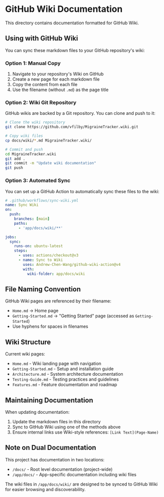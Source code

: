 # GitHub Wiki Documentation

This directory contains documentation formatted for GitHub Wiki.

## Using with GitHub Wiki

You can sync these markdown files to your GitHub repository's wiki:

### Option 1: Manual Copy

1. Navigate to your repository's Wiki on GitHub
2. Create a new page for each markdown file
3. Copy the content from each file
4. Use the filename (without `.md`) as the page title

### Option 2: Wiki Git Repository

GitHub wikis are backed by a Git repository. You can clone and push to it:

```bash
# Clone the wiki repository
git clone https://github.com/vfilby/MigraineTracker.wiki.git

# Copy wiki files
cp docs/wiki/*.md MigraineTracker.wiki/

# Commit and push
cd MigraineTracker.wiki
git add .
git commit -m "Update wiki documentation"
git push
```

### Option 3: Automated Sync

You can set up a GitHub Action to automatically sync these files to the wiki:

```yaml
# .github/workflows/sync-wiki.yml
name: Sync Wiki
on:
  push:
    branches: [main]
    paths:
      - 'app/docs/wiki/**'

jobs:
  sync:
    runs-on: ubuntu-latest
    steps:
      - uses: actions/checkout@v3
      - name: Sync to Wiki
        uses: Andrew-Chen-Wang/github-wiki-action@v4
        with:
          wiki-folder: app/docs/wiki
```

## File Naming Convention

GitHub Wiki pages are referenced by their filename:
- `Home.md` → Home page
- `Getting-Started.md` → "Getting Started" page (accessed as `Getting-Started`)
- Use hyphens for spaces in filenames

## Wiki Structure

Current wiki pages:
- `Home.md` - Wiki landing page with navigation
- `Getting-Started.md` - Setup and installation guide
- `Architecture.md` - System architecture documentation
- `Testing-Guide.md` - Testing practices and guidelines
- `Features.md` - Feature documentation and roadmap

## Maintaining Documentation

When updating documentation:
1. Update the markdown files in this directory
2. Sync to GitHub Wiki using one of the methods above
3. Ensure internal links use Wiki-style references: `[Link Text](Page-Name)`

## Note on Dual Documentation

This project has documentation in two locations:
- `/docs/` - Root level documentation (project-wide)
- `/app/docs/` - App-specific documentation including wiki files

The wiki files in `/app/docs/wiki/` are designed to be synced to GitHub Wiki for easier browsing and discoverability.
